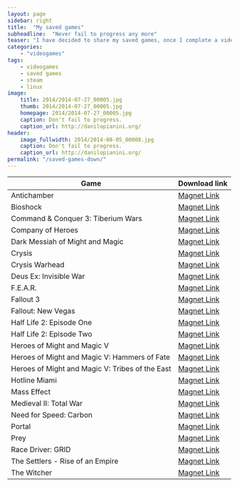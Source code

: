 ```yaml
---
layout: page
sidebar: right
title:  "My saved games"
subheadline:  "Never fail to progress any more"
teaser: "I have decided to share my saved games, once I complete a videogame. If you got stuck, or you have lost yours, you can start over using mine. Feel free to do so."
categories:
    - "videogames"
tags:
    - videogames
    - saved games
    - steam
    - linux
image:
    title: 2014/2014-07-27_00005.jpg
    thumb: 2014/2014-07-27_00005.jpg
    homepage: 2014/2014-07-27_00005.jpg
    caption: Don't fail to progress.
    caption_url: http://danilopianini.org/
header:
    image_fullwidth: 2014/2014-08-05_00008.jpg
    caption: Don't fail to progress.
    caption_url: http://danilopianini.org/
permalink: "/saved-games-down/"
---
```


| Game | Download link |
| --- | --- |
| Antichamber | [Magnet Link][Antichamber] |
| Bioshock | [Magnet Link][Bioshock] |
| Command & Conquer 3: Tiberium Wars | [Magnet Link][Command & Conquer 3: Tiberium Wars] |
| Company of Heroes | [Magnet Link][Company of Heroes] |
| Dark Messiah of Might and Magic | [Magnet Link][Dark Messiah of Might and Magic] |
| Crysis | [Magnet Link][Crysis] |
| Crysis Warhead | [Magnet Link][Crysis Warhead] |
| Deus Ex: Invisible War | [Magnet Link][Deus Ex: Invisible War] |
| F.E.A.R. | [Magnet Link][F.E.A.R.] |
| Fallout 3 | [Magnet Link][Fallout 3] |
| Fallout: New Vegas | [Magnet Link][Fallout: New Vegas] |
| Half Life 2: Episode One | [Magnet Link][Half Life 2: Episode One] |
| Half Life 2: Episode Two | [Magnet Link][Half Life 2: Episode Two] |
| Heroes of Might and Magic V | [Magnet Link][Heroes of Might and Magic V] |
| Heroes of Might and Magic V: Hammers of Fate | [Magnet Link][Heroes of Might and Magic V: Hammers of Fate] |
| Heroes of Might and Magic V: Tribes of the East | [Magnet Link][Heroes of Might and Magic V: Tribes of the East] |
| Hotline Miami | [Magnet Link][Hotline Miami] |
| Mass Effect | [Magnet Link][Mass Effect] |
| Medieval II: Total War | [Magnet Link][Medieval II: Total War] |
| Need for Speed: Carbon | [Magnet Link][Need for Speed: Carbon] |
| Portal | [Magnet Link][Portal] |
| Prey | [Magnet Link][Prey] |
| Race Driver: GRID | [Magnet Link][Race Driver: GRID] |
| The Settlers - Rise of an Empire | [Magnet Link][The Settlers - Rise of an Empire] |
| The Witcher | [Magnet Link][The Witcher] |

[Antichamber]: magnet:?xt=urn:btih:44a263c4db31823d352aecb8b0da188b4846d1e5&dn=Antichamber.tar.gz&tr=udp%3a%2f%2ftracker.openbittorrent.com%3a80&tr=udp%3a%2f%2fopen.demonii.com%3a1337%2fannounce&tr=udp%3a%2f%2ftracker.btzoo.eu%3a80%2fannounce&tr=http%3a%2f%2fbttrack.9you.com%2fannounce&tr=udp%3a%2f%2ftracker.publicbt.com%3a80&tr=http%3a%2f%2fbt.careland.com.cn%3a6969%2fannounce&tr=http%3a%2f%2fopensharing.org%3a2710%2fannounce&tr=http%3a%2f%2fannounce.torrentsmd.com%3a6969%2fannounce&tr=http%3a%2f%2fannounce.torrentsmd.com%3a8080%2fannounce.php&tr=udp%3a%2f%2ftracker.istole.it%3a80&tr=http%3a%2f%2fi.bandito.org%2fannounce
[Bioshock]: magnet:?xt=urn:btih:02b4c0b3c9f8ee51946f1712bfabbc23c73ea187&dn=Bioshock.rar&tr=udp%3a%2f%2ftracker.openbittorrent.com%3a80&tr=http%3a%2f%2fi.bandito.org%2fannounce&tr=udp%3a%2f%2fopen.demonii.com%3a1337%2fannounce&tr=udp%3a%2f%2ftracker.btzoo.eu%3a80%2fannounce&tr=http%3a%2f%2fbt.careland.com.cn%3a6969%2fannounce&tr=udp%3a%2f%2ftracker.publicbt.com%3a80&tr=udp%3a%2f%2ftracker.istole.it%3a80&tr=http%3a%2f%2fopensharing.org%3a2710%2fannounce&tr=http%3a%2f%2fannounce.torrentsmd.com%3a6969%2fannounce&tr=http%3a%2f%2fbttrack.9you.com%2fannounce&tr=http%3a%2f%2fannounce.torrentsmd.com%3a8080%2fannounce.php
[Command & Conquer 3: Tiberium Wars]: magnet:?xt=urn:btih:42f213b0ad0c805e9240f8f0f864911cc3af49d2&dn=Command%20%26%20Conquer%203%20Tiberium%20Wars.rar&tr=udp%3a%2f%2ftracker.openbittorrent.com%3a80&tr=udp%3a%2f%2fopen.demonii.com%3a1337%2fannounce&tr=udp%3a%2f%2ftracker.publicbt.com%3a80&tr=udp%3a%2f%2ftracker.istole.it%3a80&tr=http%3a%2f%2fannounce.torrentsmd.com%3a8080%2fannounce.php&tr=http%3a%2f%2fannounce.torrentsmd.com%3a6969%2fannounce&tr=http%3a%2f%2fopensharing.org%3a2710%2fannounce&tr=http%3a%2f%2fbttrack.9you.com%2fannounce&tr=http%3a%2f%2fbt.careland.com.cn%3a6969%2fannounce&tr=http%3a%2f%2fi.bandito.org%2fannounce&tr=udp%3a%2f%2ftracker.btzoo.eu%3a80%2fannounce
[Company of Heroes]: magnet:?xt=urn:btih:c586165985c89717eabda210f58b09db58cd674f&dn=Company%20of%20Heroes.rar&tr=http%3a%2f%2fbt.careland.com.cn%3a6969%2fannounce&tr=udp%3a%2f%2ftracker.btzoo.eu%3a80%2fannounce&tr=http%3a%2f%2fi.bandito.org%2fannounce&tr=udp%3a%2f%2fopen.demonii.com%3a1337%2fannounce&tr=udp%3a%2f%2ftracker.openbittorrent.com%3a80&tr=http%3a%2f%2fannounce.torrentsmd.com%3a8080%2fannounce.php&tr=udp%3a%2f%2ftracker.publicbt.com%3a80&tr=udp%3a%2f%2ftracker.istole.it%3a80&tr=http%3a%2f%2fannounce.torrentsmd.com%3a6969%2fannounce&tr=http%3a%2f%2fopensharing.org%3a2710%2fannounce&tr=http%3a%2f%2fbttrack.9you.com%2fannounce
[Dark Messiah of Might and Magic]: magnet:?xt=urn:btih:8ecd8d943870526479662ecfe6d5494447764f87&dn=Dark%20Messiah%20of%20Might%20and%20Magic.rar&tr=udp%3a%2f%2ftracker.openbittorrent.com%3a80&tr=udp%3a%2f%2ftracker.btzoo.eu%3a80%2fannounce&tr=udp%3a%2f%2fopen.demonii.com%3a1337%2fannounce&tr=http%3a%2f%2fi.bandito.org%2fannounce&tr=http%3a%2f%2fopensharing.org%3a2710%2fannounce&tr=udp%3a%2f%2ftracker.istole.it%3a80&tr=http%3a%2f%2fbttrack.9you.com%2fannounce&tr=udp%3a%2f%2ftracker.publicbt.com%3a80&tr=http%3a%2f%2fannounce.torrentsmd.com%3a8080%2fannounce.php&tr=http%3a%2f%2fannounce.torrentsmd.com%3a6969%2fannounce&tr=http%3a%2f%2fbt.careland.com.cn%3a6969%2fannounce
[Crysis]: magnet:?xt=urn:btih:29d89055f04cdbe263faed01e443bc7a847e92db&dn=Crysis.rar&tr=http%3a%2f%2fi.bandito.org%2fannounce&tr=udp%3a%2f%2fopen.demonii.com%3a1337%2fannounce&tr=udp%3a%2f%2ftracker.istole.it%3a80&tr=http%3a%2f%2fopensharing.org%3a2710%2fannounce&tr=http%3a%2f%2fannounce.torrentsmd.com%3a6969%2fannounce&tr=http%3a%2f%2fannounce.torrentsmd.com%3a8080%2fannounce.php&tr=udp%3a%2f%2ftracker.openbittorrent.com%3a80&tr=udp%3a%2f%2ftracker.btzoo.eu%3a80%2fannounce&tr=udp%3a%2f%2ftracker.publicbt.com%3a80&tr=http%3a%2f%2fbt.careland.com.cn%3a6969%2fannounce&tr=http%3a%2f%2fbttrack.9you.com%2fannounce
[Crysis Warhead]: magnet:?xt=urn:btih:d72feda2b0de63f1761b640672dd304735a4584e&dn=Crysis_WARHEAD.rar&tr=http%3a%2f%2fi.bandito.org%2fannounce&tr=udp%3a%2f%2ftracker.btzoo.eu%3a80%2fannounce&tr=udp%3a%2f%2fopen.demonii.com%3a1337%2fannounce&tr=udp%3a%2f%2ftracker.openbittorrent.com%3a80&tr=http%3a%2f%2fannounce.torrentsmd.com%3a6969%2fannounce&tr=udp%3a%2f%2ftracker.istole.it%3a80&tr=http%3a%2f%2fbt.careland.com.cn%3a6969%2fannounce&tr=udp%3a%2f%2ftracker.publicbt.com%3a80&tr=http%3a%2f%2fannounce.torrentsmd.com%3a8080%2fannounce.php&tr=http%3a%2f%2fbttrack.9you.com%2fannounce&tr=http%3a%2f%2fopensharing.org%3a2710%2fannounce
[Deus Ex: Invisible War]: magnet:?xt=urn:btih:22eda6019beef3052beb2f825349c26c13ec4763&dn=Deus%20Ex%20-%20Invisible%20War.rar&tr=udp%3a%2f%2ftracker.openbittorrent.com%3a80&tr=udp%3a%2f%2fopen.demonii.com%3a1337%2fannounce&tr=udp%3a%2f%2ftracker.btzoo.eu%3a80%2fannounce&tr=http%3a%2f%2fannounce.torrentsmd.com%3a8080%2fannounce.php&tr=udp%3a%2f%2ftracker.publicbt.com%3a80&tr=http%3a%2f%2fopensharing.org%3a2710%2fannounce&tr=http%3a%2f%2fbttrack.9you.com%2fannounce&tr=udp%3a%2f%2ftracker.istole.it%3a80&tr=http%3a%2f%2fannounce.torrentsmd.com%3a6969%2fannounce&tr=http%3a%2f%2fbt.careland.com.cn%3a6969%2fannounce&tr=http%3a%2f%2fi.bandito.org%2fannounce
[F.E.A.R.]: magnet:?xt=urn:btih:29af694fc493e4e9f136542ceb8ed93702dccce5&dn=FEAR.rar&tr=udp%3a%2f%2ftracker.openbittorrent.com%3a80&tr=udp%3a%2f%2fopen.demonii.com%3a1337%2fannounce&tr=udp%3a%2f%2ftracker.btzoo.eu%3a80%2fannounce&tr=http%3a%2f%2fi.bandito.org%2fannounce&tr=http%3a%2f%2fbt.careland.com.cn%3a6969%2fannounce&tr=http%3a%2f%2fopensharing.org%3a2710%2fannounce&tr=udp%3a%2f%2ftracker.istole.it%3a80&tr=udp%3a%2f%2ftracker.publicbt.com%3a80&tr=http%3a%2f%2fannounce.torrentsmd.com%3a8080%2fannounce.php&tr=http%3a%2f%2fannounce.torrentsmd.com%3a6969%2fannounce&tr=http%3a%2f%2fbttrack.9you.com%2fannounce
[Fallout 3]: magnet:?xt=urn:btih:a6505bb14ba4f2ab86eb3e40197c501fbe652a98&dn=Fallout%203.tar.gz&tr=udp%3a%2f%2ftracker.openbittorrent.com%3a80&tr=http%3a%2f%2fbttrack.9you.com%2fannounce&tr=udp%3a%2f%2ftracker.publicbt.com%3a80&tr=udp%3a%2f%2ftracker.istole.it%3a80&tr=http%3a%2f%2fannounce.torrentsmd.com%3a6969%2fannounce&tr=http%3a%2f%2fopensharing.org%3a2710%2fannounce&tr=http%3a%2f%2fannounce.torrentsmd.com%3a8080%2fannounce.php&tr=http%3a%2f%2fbt.careland.com.cn%3a6969%2fannounce&tr=http%3a%2f%2fi.bandito.org%2fannounce&tr=udp%3a%2f%2ftracker.btzoo.eu%3a80%2fannounce&tr=udp%3a%2f%2fopen.demonii.com%3a1337%2fannounce
[Fallout: New Vegas]: magnet:?xt=urn:btih:12ea668e4771f2c60f2eea9ff0881efccaa2877f&dn=Fallout%20New%20Vegas.rar&tr=http%3a%2f%2fbttrack.9you.com%2fannounce&tr=http%3a%2f%2fannounce.torrentsmd.com%3a8080%2fannounce.php&tr=http%3a%2f%2fbt.careland.com.cn%3a6969%2fannounce&tr=udp%3a%2f%2fopen.demonii.com%3a1337%2fannounce&tr=http%3a%2f%2fannounce.torrentsmd.com%3a6969%2fannounce&tr=http%3a%2f%2fopensharing.org%3a2710%2fannounce&tr=http%3a%2f%2fi.bandito.org%2fannounce&tr=udp%3a%2f%2ftracker.istole.it%3a80&tr=udp%3a%2f%2ftracker.publicbt.com%3a80&tr=udp%3a%2f%2ftracker.btzoo.eu%3a80%2fannounce&tr=udp%3a%2f%2ftracker.openbittorrent.com%3a80
[Half Life 2: Episode One]: magnet:?xt=urn:btih:bcd4f7d694e0c4383258b3bf2e68459cbe35a066&dn=Half%20Life%202%20Episode%20One.rar&tr=udp%3a%2f%2ftracker.openbittorrent.com%3a80&tr=udp%3a%2f%2fopen.demonii.com%3a1337%2fannounce&tr=http%3a%2f%2fbt.careland.com.cn%3a6969%2fannounce&tr=udp%3a%2f%2ftracker.btzoo.eu%3a80%2fannounce&tr=http%3a%2f%2fi.bandito.org%2fannounce&tr=udp%3a%2f%2ftracker.publicbt.com%3a80&tr=http%3a%2f%2fbttrack.9you.com%2fannounce&tr=http%3a%2f%2fannounce.torrentsmd.com%3a8080%2fannounce.php&tr=udp%3a%2f%2ftracker.istole.it%3a80&tr=http%3a%2f%2fannounce.torrentsmd.com%3a6969%2fannounce&tr=http%3a%2f%2fopensharing.org%3a2710%2fannounce
[Half Life 2: Episode Two]: magnet:?xt=urn:btih:24e723c23eb5175dfa1e196931e0f85bf236c5bb&dn=Half%20Life%202%20Episode%202.rar&tr=udp%3a%2f%2ftracker.openbittorrent.com%3a80&tr=udp%3a%2f%2ftracker.btzoo.eu%3a80%2fannounce&tr=udp%3a%2f%2fopen.demonii.com%3a1337%2fannounce&tr=http%3a%2f%2fbttrack.9you.com%2fannounce&tr=udp%3a%2f%2ftracker.istole.it%3a80&tr=http%3a%2f%2fopensharing.org%3a2710%2fannounce&tr=http%3a%2f%2fannounce.torrentsmd.com%3a8080%2fannounce.php&tr=udp%3a%2f%2ftracker.publicbt.com%3a80&tr=http%3a%2f%2fannounce.torrentsmd.com%3a6969%2fannounce&tr=http%3a%2f%2fbt.careland.com.cn%3a6969%2fannounce&tr=http%3a%2f%2fi.bandito.org%2fannounce
[Heroes of Might and Magic V]: magnet:?xt=urn:btih:201cc02c21b6bbc7d5aac19bca6cb69de4242d85&dn=Heroes%20of%20Might%20and%20Magic%20V.rar&tr=udp%3a%2f%2ftracker.openbittorrent.com%3a80&tr=http%3a%2f%2fannounce.torrentsmd.com%3a8080%2fannounce.php&tr=udp%3a%2f%2ftracker.istole.it%3a80&tr=http%3a%2f%2fannounce.torrentsmd.com%3a6969%2fannounce&tr=http%3a%2f%2fbttrack.9you.com%2fannounce&tr=http%3a%2f%2fopensharing.org%3a2710%2fannounce&tr=udp%3a%2f%2ftracker.publicbt.com%3a80&tr=udp%3a%2f%2ftracker.btzoo.eu%3a80%2fannounce&tr=udp%3a%2f%2fopen.demonii.com%3a1337%2fannounce&tr=http%3a%2f%2fi.bandito.org%2fannounce&tr=http%3a%2f%2fbt.careland.com.cn%3a6969%2fannounce
[Heroes of Might and Magic V: Hammers of Fate]: magnet:?xt=urn:btih:201cc02c21b6bbc7d5aac19bca6cb69de4242d85&dn=Heroes%20of%20Might%20and%20Magic%20V.rar&tr=udp%3a%2f%2ftracker.openbittorrent.com%3a80&tr=http%3a%2f%2fannounce.torrentsmd.com%3a8080%2fannounce.php&tr=udp%3a%2f%2ftracker.istole.it%3a80&tr=http%3a%2f%2fannounce.torrentsmd.com%3a6969%2fannounce&tr=http%3a%2f%2fbttrack.9you.com%2fannounce&tr=http%3a%2f%2fopensharing.org%3a2710%2fannounce&tr=udp%3a%2f%2ftracker.publicbt.com%3a80&tr=udp%3a%2f%2ftracker.btzoo.eu%3a80%2fannounce&tr=udp%3a%2f%2fopen.demonii.com%3a1337%2fannounce&tr=http%3a%2f%2fi.bandito.org%2fannounce&tr=http%3a%2f%2fbt.careland.com.cn%3a6969%2fannounce
[Heroes of Might and Magic V: Tribes of the East]: magnet:?xt=urn:btih:05e32bc48f1c042dcdf39f5b5e2d84721f94f5de&dn=Heroes%20of%20Might%20and%20Magic%20V%20-%20Tribes%20of%20the%20East.rar&tr=udp%3a%2f%2ftracker.openbittorrent.com%3a80&tr=http%3a%2f%2fopensharing.org%3a2710%2fannounce&tr=http%3a%2f%2fannounce.torrentsmd.com%3a8080%2fannounce.php&tr=udp%3a%2f%2ftracker.publicbt.com%3a80&tr=http%3a%2f%2fannounce.torrentsmd.com%3a6969%2fannounce&tr=http%3a%2f%2fbt.careland.com.cn%3a6969%2fannounce&tr=http%3a%2f%2fbttrack.9you.com%2fannounce&tr=udp%3a%2f%2ftracker.istole.it%3a80&tr=http%3a%2f%2fi.bandito.org%2fannounce&tr=udp%3a%2f%2fopen.demonii.com%3a1337%2fannounce&tr=udp%3a%2f%2ftracker.btzoo.eu%3a80%2fannounce
[Hotline Miami]: magnet:?xt=urn:btih:baeca5488e7055e6bc254475c1796e5baa7fbbe8&dn=Hotline%20Miami.tar.gz&tr=udp%3a%2f%2ftracker.openbittorrent.com%3a80&tr=udp%3a%2f%2fopen.demonii.com%3a1337%2fannounce&tr=udp%3a%2f%2ftracker.btzoo.eu%3a80%2fannounce&tr=http%3a%2f%2fopensharing.org%3a2710%2fannounce&tr=udp%3a%2f%2ftracker.istole.it%3a80&tr=http%3a%2f%2fannounce.torrentsmd.com%3a6969%2fannounce&tr=http%3a%2f%2fannounce.torrentsmd.com%3a8080%2fannounce.php&tr=http%3a%2f%2fbttrack.9you.com%2fannounce&tr=udp%3a%2f%2ftracker.publicbt.com%3a80&tr=http%3a%2f%2fbt.careland.com.cn%3a6969%2fannounce&tr=http%3a%2f%2fi.bandito.org%2fannounce
[Mass Effect]: magnet:?xt=urn:btih:1b65e03cbc4cea199d29da84759183d48b40e022&dn=Mass%20Effect.rar&tr=udp%3a%2f%2ftracker.btzoo.eu%3a80%2fannounce&tr=http%3a%2f%2fannounce.torrentsmd.com%3a8080%2fannounce.php&tr=http%3a%2f%2fopensharing.org%3a2710%2fannounce&tr=http%3a%2f%2fbttrack.9you.com%2fannounce&tr=udp%3a%2f%2ftracker.publicbt.com%3a80&tr=http%3a%2f%2fbt.careland.com.cn%3a6969%2fannounce&tr=http%3a%2f%2fi.bandito.org%2fannounce&tr=http%3a%2f%2fannounce.torrentsmd.com%3a6969%2fannounce&tr=udp%3a%2f%2ftracker.openbittorrent.com%3a80&tr=udp%3a%2f%2fopen.demonii.com%3a1337%2fannounce&tr=udp%3a%2f%2ftracker.istole.it%3a80
[Medieval II: Total War]: magnet:?xt=urn:btih:c786e3197e33f7c635074dba3834110182f047f6&dn=Medieval%20II%20Total%20War.rar&tr=udp%3a%2f%2fopen.demonii.com%3a1337%2fannounce&tr=udp%3a%2f%2ftracker.openbittorrent.com%3a80&tr=http%3a%2f%2fbt.careland.com.cn%3a6969%2fannounce&tr=http%3a%2f%2fopensharing.org%3a2710%2fannounce&tr=http%3a%2f%2fannounce.torrentsmd.com%3a8080%2fannounce.php&tr=udp%3a%2f%2ftracker.istole.it%3a80&tr=http%3a%2f%2fbttrack.9you.com%2fannounce&tr=http%3a%2f%2fannounce.torrentsmd.com%3a6969%2fannounce&tr=udp%3a%2f%2ftracker.publicbt.com%3a80&tr=udp%3a%2f%2ftracker.btzoo.eu%3a80%2fannounce&tr=http%3a%2f%2fi.bandito.org%2fannounce
[Need for Speed: Carbon]: magnet:?xt=urn:btih:d782cc0fc710f347b764c822381859b4a13d4fa3&dn=NFS%20Carbon.rar&tr=udp%3a%2f%2ftracker.openbittorrent.com%3a80&tr=udp%3a%2f%2ftracker.btzoo.eu%3a80%2fannounce&tr=http%3a%2f%2fannounce.torrentsmd.com%3a6969%2fannounce&tr=udp%3a%2f%2ftracker.publicbt.com%3a80&tr=http%3a%2f%2fannounce.torrentsmd.com%3a8080%2fannounce.php&tr=http%3a%2f%2fopensharing.org%3a2710%2fannounce&tr=udp%3a%2f%2ftracker.istole.it%3a80&tr=http%3a%2f%2fbt.careland.com.cn%3a6969%2fannounce&tr=udp%3a%2f%2fopen.demonii.com%3a1337%2fannounce&tr=http%3a%2f%2fbttrack.9you.com%2fannounce&tr=http%3a%2f%2fi.bandito.org%2fannounce
[Portal]: magnet:?xt=urn:btih:8ae4da916a4418c73075e3c429e8c9868f884c3b&dn=Portal.rar&tr=udp%3a%2f%2ftracker.openbittorrent.com%3a80&tr=udp%3a%2f%2ftracker.btzoo.eu%3a80%2fannounce&tr=udp%3a%2f%2fopen.demonii.com%3a1337%2fannounce&tr=udp%3a%2f%2ftracker.istole.it%3a80&tr=http%3a%2f%2fannounce.torrentsmd.com%3a6969%2fannounce&tr=http%3a%2f%2fopensharing.org%3a2710%2fannounce&tr=udp%3a%2f%2ftracker.publicbt.com%3a80&tr=http%3a%2f%2fannounce.torrentsmd.com%3a8080%2fannounce.php&tr=http%3a%2f%2fbttrack.9you.com%2fannounce&tr=http%3a%2f%2fbt.careland.com.cn%3a6969%2fannounce&tr=http%3a%2f%2fi.bandito.org%2fannounce
[Prey]: magnet:?xt=urn:btih:1c1249676c8c4121ed5964dc963f5c7d08439b57&dn=PREY.rar&tr=udp%3a%2f%2ftracker.openbittorrent.com%3a80&tr=udp%3a%2f%2ftracker.btzoo.eu%3a80%2fannounce&tr=udp%3a%2f%2fopen.demonii.com%3a1337%2fannounce&tr=udp%3a%2f%2ftracker.publicbt.com%3a80&tr=http%3a%2f%2fopensharing.org%3a2710%2fannounce&tr=udp%3a%2f%2ftracker.istole.it%3a80&tr=http%3a%2f%2fannounce.torrentsmd.com%3a8080%2fannounce.php&tr=http%3a%2f%2fannounce.torrentsmd.com%3a6969%2fannounce&tr=http%3a%2f%2fbttrack.9you.com%2fannounce&tr=http%3a%2f%2fbt.careland.com.cn%3a6969%2fannounce&tr=http%3a%2f%2fi.bandito.org%2fannounce
[Race Driver: GRID]: magnet:?xt=urn:btih:dba412159ad78a7dd5eea0366d778775b9f14929&dn=GRID.tar.gz&tr=udp%3a%2f%2ftracker.openbittorrent.com%3a80&tr=udp%3a%2f%2ftracker.btzoo.eu%3a80%2fannounce&tr=http%3a%2f%2fannounce.torrentsmd.com%3a8080%2fannounce.php&tr=http%3a%2f%2fopensharing.org%3a2710%2fannounce&tr=udp%3a%2f%2ftracker.istole.it%3a80&tr=http%3a%2f%2fannounce.torrentsmd.com%3a6969%2fannounce&tr=http%3a%2f%2fbttrack.9you.com%2fannounce&tr=udp%3a%2f%2fopen.demonii.com%3a1337%2fannounce&tr=udp%3a%2f%2ftracker.publicbt.com%3a80&tr=http%3a%2f%2fbt.careland.com.cn%3a6969%2fannounce&tr=http%3a%2f%2fi.bandito.org%2fannounce
[The Settlers - Rise of an Empire]: magnet:?xt=urn:btih:882123a75a6cb9be15a1a8fd41da710cabafd8de&dn=THE%20SETTLERS%20-%20Rise%20of%20an%20Empire.tar.gz&tr=udp%3a%2f%2ftracker.openbittorrent.com%3a80&tr=udp%3a%2f%2ftracker.btzoo.eu%3a80%2fannounce&tr=udp%3a%2f%2fopen.demonii.com%3a1337%2fannounce&tr=http%3a%2f%2fannounce.torrentsmd.com%3a8080%2fannounce.php&tr=udp%3a%2f%2ftracker.publicbt.com%3a80&tr=http%3a%2f%2fannounce.torrentsmd.com%3a6969%2fannounce&tr=http%3a%2f%2fbt.careland.com.cn%3a6969%2fannounce&tr=udp%3a%2f%2ftracker.istole.it%3a80&tr=http%3a%2f%2fopensharing.org%3a2710%2fannounce&tr=http%3a%2f%2fbttrack.9you.com%2fannounce&tr=http%3a%2f%2fi.bandito.org%2fannounce
[The Witcher]: magnet:?xt=urn:btih:dce2882ec6641ce4383eb8f7f15ec15ae9fd01e9&dn=The%20Witcher.rar&tr=udp%3a%2f%2fopen.demonii.com%3a1337%2fannounce&tr=udp%3a%2f%2ftracker.publicbt.com%3a80&tr=udp%3a%2f%2ftracker.openbittorrent.com%3a80&tr=http%3a%2f%2fi.bandito.org%2fannounce&tr=http%3a%2f%2fbt.careland.com.cn%3a6969%2fannounce&tr=http%3a%2f%2fannounce.torrentsmd.com%3a6969%2fannounce&tr=http%3a%2f%2fopensharing.org%3a2710%2fannounce&tr=udp%3a%2f%2ftracker.istole.it%3a80&tr=http%3a%2f%2fannounce.torrentsmd.com%3a8080%2fannounce.php&tr=http%3a%2f%2fbttrack.9you.com%2fannounce&tr=udp%3a%2f%2ftracker.btzoo.eu%3a80%2fannounce
